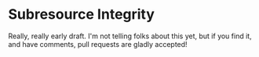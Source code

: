 Subresource Integrity
=====================

Really, really early draft. I'm not telling folks about this yet, but if
you find it, and have comments, pull requests are gladly accepted!
